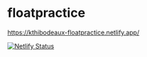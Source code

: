 # floatpractice



https://kthibodeaux-floatpractice.netlify.app/



[![Netlify Status](https://api.netlify.com/api/v1/badges/1ead1c0b-a2e8-465b-9f81-feacf50307e2/deploy-status)](https://app.netlify.com/sites/kthibodeaux-floatpractice/deploys)
